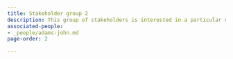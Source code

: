 ```yaml
---
title: Stakeholder group 2
description: This group of stakeholders is interested in a particular category.
associated-people:
- _people/adams-john.md
page-order: 2

---
```


